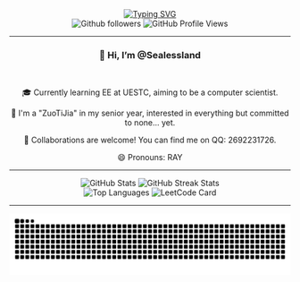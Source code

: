 <div align="center">
  <a href="https://git.io/typing-svg"><img src="https://readme-typing-svg.herokuapp.com?font=Fira+Code&size=40&pause=1000&center=true&vCenter=true&width=870&height=100&lines=%3C+%F0%9F%91%8B%F0%9F%8F%BBHello%2CWorld!+I+am+sealessland+%2F%3E" alt="Typing SVG" /></a>
</div>

<div align="center">
  <img src="https://img.shields.io/badge/dynamic/json?logoColor=fff&logo=Github&color=000&labelColor=666&label=Github&query=%24.data.totalSubs&suffix=%20followers&url=https%3A%2F%2Fapi.spencerwoo.com%2Fsubstats%2F%3Fsource%3Dgithub%26queryKey%3Dsealessland" alt="Github followers">
  <img src="https://komarev.com/ghpvc/?username=sealessland&style=flat-square" alt="GitHub Profile Views">
</div>

---

<div align="center">
  <h3>👋 Hi, I’m @Sealessland</h3>
  <br>
  <p>🎓 Currently learning EE at UESTC, aiming to be a computer scientist.</p>
  <p>🔭 I'm a "ZuoTiJia" in my senior year, interested in everything but committed to none... yet.</p>
  <p>🤝 Collaborations are welcome! You can find me on QQ: 2692231726.</p>
  <p>😄 Pronouns: RAY</p>
</div>

---

<div align="center">
  <img src="https://github-readme-stats.vercel.app/api?username=sealessland&show_icons=true&theme=monokai&hide_border=true" alt="GitHub Stats">
  <img src="https://github-readme-streak-stats.herokuapp.com/?user=sealessland&theme=monokai&hide_border=true" alt="GitHub Streak Stats">
  <br>
  <img src="https://github-readme-stats.vercel.app/api/top-langs/?username=sealessland&layout=compact&theme=monokai&hide_border=true" alt="Top Languages">
  <img src="https://leetcode.card.workers.dev/sealessland?theme=dark&font=firacode" alt="LeetCode Card">
</div>

---

<div align="center">
  <picture>
    <source media="(prefers-color-scheme: dark)" srcset="https://raw.githubusercontent.com/sealessland/sealessland/output/github-contribution-grid-snake-dark.svg">
    <source media="(prefers-color-scheme: light)" srcset="https://raw.githubusercontent.com/sealessland/sealessland/output/github-contribution-grid-snake.svg">
    <img alt="github-snake" src="https://raw.githubusercontent.com/sealessland/sealessland/output/github-contribution-grid-snake.svg" />
  </picture>
</div>
